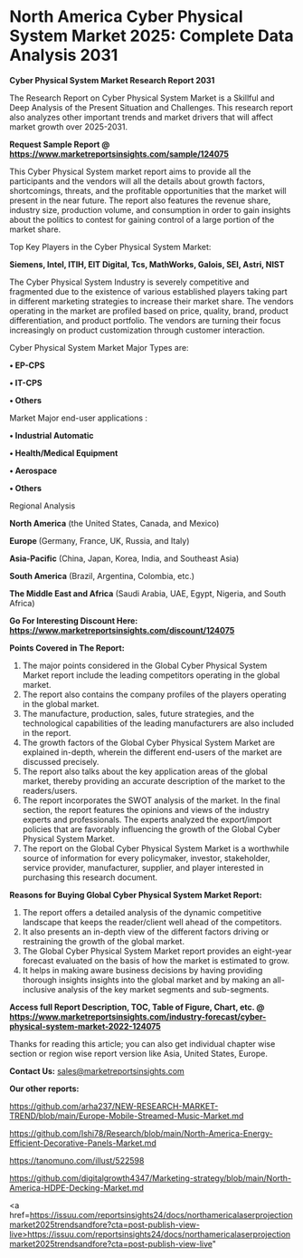 # North America Cyber Physical System Market 2025: Complete Data Analysis 2031

<strong>Cyber Physical System Market Research Report 2031</strong>

The Research Report on Cyber Physical System Market is a Skillful and Deep Analysis of the Present Situation and Challenges. This research report also analyzes other important trends and market drivers that will affect market growth over 2025-2031.

<strong>Request Sample Report @ <a href=https://www.marketreportsinsights.com/sample/124075>https://www.marketreportsinsights.com/sample/124075</a></strong>

This Cyber Physical System market report aims to provide all the participants and the vendors will all the details about growth factors, shortcomings, threats, and the profitable opportunities that the market will present in the near future. The report also features the revenue share, industry size, production volume, and consumption in order to gain insights about the politics to contest for gaining control of a large portion of the market share.

Top Key Players in the Cyber Physical System Market:

<strong>Siemens, Intel, ITIH, EIT Digital, Tcs, MathWorks, Galois, SEI, Astri, NIST</strong>

The Cyber Physical System Industry is severely competitive and fragmented due to the existence of various established players taking part in different marketing strategies to increase their market share. The vendors operating in the market are profiled based on price, quality, brand, product differentiation, and product portfolio. The vendors are turning their focus increasingly on product customization through customer interaction.

Cyber Physical System Market Major Types are:

<strong>• EP-CPS

• IT-CPS

• Others</strong>

Market Major end-user applications :

<strong>• Industrial Automatic

• Health/Medical Equipment

• Aerospace

• Others</strong>

Regional Analysis

</u><strong><b>North America</b></strong> (the United States, Canada, and Mexico)

<strong><b>Europe </b></strong>(Germany, France, UK, Russia, and Italy)

<strong><b>Asia-Pacific</b></strong> (China, Japan, Korea, India, and Southeast Asia)

<strong><b>South America</b></strong> (Brazil, Argentina, Colombia, etc.)

<strong><b>The Middle East and Africa</b></strong> (Saudi Arabia, UAE, Egypt, Nigeria, and South Africa)

<strong>Go For Interesting Discount Here: <a href=https://www.marketreportsinsights.com/discount/124075>https://www.marketreportsinsights.com/discount/124075</a></strong>

<strong>Points Covered in The Report:</strong>
<ol>
  <li>The major points considered in the Global Cyber Physical System Market report include the leading competitors operating in the global market.</li>
  <li>The report also contains the company profiles of the players operating in the global market.</li>
  <li>The manufacture, production, sales, future strategies, and the technological capabilities of the leading manufacturers are also included in the report.</li>
  <li>The growth factors of the Global Cyber Physical System Market are explained in-depth, wherein the different end-users of the market are discussed precisely.</li>
  <li>The report also talks about the key application areas of the global market, thereby providing an accurate description of the market to the readers/users.</li>
  <li>The report incorporates the SWOT analysis of the market. In the final section, the report features the opinions and views of the industry experts and professionals. The experts analyzed the export/import policies that are favorably influencing the growth of the Global Cyber Physical System Market.</li>
  <li>The report on the Global Cyber Physical System Market is a worthwhile source of information for every policymaker, investor, stakeholder, service provider, manufacturer, supplier, and player interested in purchasing this research document.</li>
</ol>
<strong>Reasons for Buying Global Cyber Physical System Market Report:</strong>

<ol>
  <li>The report offers a detailed analysis of the dynamic competitive landscape that keeps the reader/client well ahead of the competitors.</li>
  <li>It also presents an in-depth view of the different factors driving or restraining the growth of the global market.</li>
  <li>The Global Cyber Physical System Market report provides an eight-year forecast evaluated on the basis of how the market is estimated to grow.</li>
  <li>It helps in making aware business decisions by having providing thorough insights insights into the global market and by making an all-inclusive analysis of the key market segments and sub-segments.</li>
</ol>
<strong>Access full Report Description, TOC, Table of Figure, Chart, etc. @ <a href=https://www.marketreportsinsights.com/industry-forecast/cyber-physical-system-market-2022-124075>https://www.marketreportsinsights.com/industry-forecast/cyber-physical-system-market-2022-124075</a></strong>


Thanks for reading this article; you can also get individual chapter wise section or region wise report version like Asia, United States, Europe.

<strong>Contact Us:</strong>
sales@marketreportsinsights.com

<strong>Our other reports:</strong>

<a href=https://github.com/arha237/NEW-RESEARCH-MARKET-TREND/blob/main/Europe-Mobile-Streamed-Music-Market.md>https://github.com/arha237/NEW-RESEARCH-MARKET-TREND/blob/main/Europe-Mobile-Streamed-Music-Market.md</a>

<a href=https://github.com/Ishi78/Research/blob/main/North-America-Energy-Efficient-Decorative-Panels-Market.md>https://github.com/Ishi78/Research/blob/main/North-America-Energy-Efficient-Decorative-Panels-Market.md</a>

<a href=https://tanomuno.com/illust/522598>https://tanomuno.com/illust/522598</a>

<a href=https://github.com/digitalgrowth4347/Marketing-strategy/blob/main/North-America-HDPE-Decking-Market.md>https://github.com/digitalgrowth4347/Marketing-strategy/blob/main/North-America-HDPE-Decking-Market.md</a>

<a href=https://issuu.com/reportsinsights24/docs/northamericalaserprojectionmarket2025trendsandfore?cta=post-publish-view-live>https://issuu.com/reportsinsights24/docs/northamericalaserprojectionmarket2025trendsandfore?cta=post-publish-view-live</a>"
